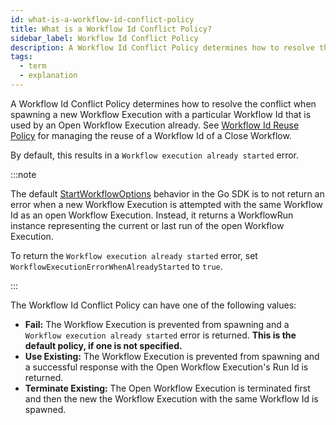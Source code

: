 ```yaml
---
id: what-is-a-workflow-id-conflict-policy
title: What is a Workflow Id Conflict Policy?
sidebar_label: Workflow Id Conflict Policy
description: A Workflow Id Conflict Policy determines how to resolve the conflict when spawning a new Workflow Execution with a particular Workflow Id that is used by an Open Workflow Execution already.
tags:
  - term
  - explanation
---
```


A Workflow Id Conflict Policy determines how to resolve the conflict when spawning a new Workflow Execution with a particular Workflow Id that is used by an Open Workflow Execution already.
See [Workflow Id Reuse Policy](/concepts/what-is-a-workflow-id-reuse-policy) for managing the reuse of a Workflow Id of a Close Workflow.

By default, this results in a `Workflow execution already started` error.

:::note

The default [StartWorkflowOptions](https://pkg.go.dev/go.temporal.io/sdk/internal#StartWorkflowOptions) behavior in the Go SDK is to not return an error when a new Workflow Execution is attempted with the same Workflow Id as an open Workflow Execution.
Instead, it returns a WorkflowRun instance representing the current or last run of the open Workflow Execution.

To return the `Workflow execution already started` error, set `WorkflowExecutionErrorWhenAlreadyStarted` to `true`.

:::

The Workflow Id Conflict Policy can have one of the following values:

- **Fail:** The Workflow Execution is prevented from spawning and a `Workflow execution already started` error is returned.
  **This is the default policy, if one is not specified.**
- **Use Existing:** The Workflow Execution is prevented from spawning and a successful response with the Open Workflow Execution's Run Id is returned.
- **Terminate Existing:** The Open Workflow Execution is terminated first and then the new the Workflow Execution with the same Workflow Id is spawned.
